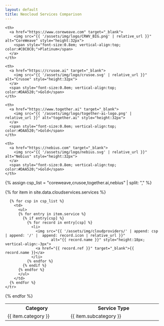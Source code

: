 ```yaml
---
layout: default
title: Neocloud Services Comparison
---
```


<table id="comparison" class="comparison">
  <tr class="header" align="center">
    <th style="width:7%">Category</th>
    <th style="width:12%">Service Type</th>

    <th>
      <a href="https://www.coreweave.com" target="_blank">
        <img src="{{ '/assets/img/logo/CRWV_BIG.png' | relative_url }}" alt="CoreWeave" style="height:32px">
        <span style="font-size:0.8em; vertical-align:top; color:#C0C0C0;">Platinum</span>
      </a>
    </th>

    <th>
      <a href="https://crusoe.ai" target="_blank">
        <img src="{{ '/assets/img/logo/crusoe.svg' | relative_url }}" alt="Crusoe" style="height:32px">
      </a>
      <span style="font-size:0.8em; vertical-align:top; color:#DAA520;">Gold</span>
    </th>

    <th>
      <a href="https://www.together.ai" target="_blank">
        <img src="{{ '/assets/img/logo/together-ai-logo.png' | relative_url }}" alt="together.ai" style="height:32px">
      </a>
      <span style="font-size:0.8em; vertical-align:top; color:#DAA520;">Gold</span>
    </th>

    <th>
      <a href="https://nebius.com" target="_blank">
        <img src="{{ '/assets/img/logo/nebius.svg' | relative_url }}" alt="Nebius" style="height:32px">
      </a>
      <span style="font-size:0.8em; vertical-align:top; color:#DAA520;">Gold</span>
    </th>
  </tr>
  
  {% assign csp_list = "coreweave,crusoe,together.ai,nebius" | split: "," %}

  {% for item in site.data.cloudservices.services %}
    <tr>
      <td>{{ item.category }}</td>
      <td>{{ item.subcategory }}</td>

      {% for csp in csp_list %}
        <td>
          <ul>
          {% for entry in item.service %}
            {% if entry[csp] %}
              {% for record in entry[csp] %}
                <li>
                  <img src="{{ '/assets/img/cloudproviders/' | append: csp | append: '/' |  append: record.icon | relative_url }}"
                         alt="{{ record.name }}" style="height:18px; vertical-align:-3px">
                  <a href="{{ record.ref }}" target="_blank">{{ record.name }}</a>
                </li>
              {% endfor %}
            {% endif %}
          {% endfor %}
          </ul>
        </td>
      {% endfor %}
    </tr>
  {% endfor %}
</table>